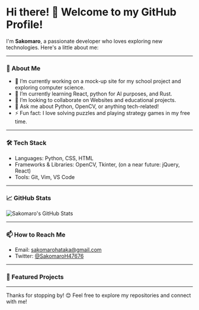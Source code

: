 # Hi there! 👋 Welcome to my GitHub Profile!

I'm **Sakomaro**, a passionate developer who loves exploring new technologies. Here's a little about me:

---

### 🚀 About Me
- 🔭 I’m currently working on a mock-up site for my school project and exploring computer science.
- 🌱 I’m currently learning React, python for AI purposes, and Rust.
- 👯 I’m looking to collaborate on Websites and educational projects.
- 💬 Ask me about Python, OpenCV, or anything tech-related!
- ⚡ Fun fact: I love solving puzzles and playing strategy games in my free time.

---

### 🛠️ Tech Stack
- Languages: Python, CSS, HTML
- Frameworks & Libraries: OpenCV, Tkinter, (on a near future: jQuery, React)
- Tools: Git, Vim, VS Code
---

### 📈 GitHub Stats
![Sakomaro's GitHub Stats](https://github-readme-stats.vercel.app/api?username=sakomaro&show_icons=true&theme=radical)

---

### 📫 How to Reach Me
- Email: sakomarohataka@gmail.com
- Twitter: [@SakomaroH47676](https://x.com/SakomaroH47676)

---

### 🌟 Featured Projects

---

Thanks for stopping by! 😊 Feel free to explore my repositories and connect with me!
